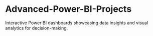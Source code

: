 # Advanced-Power-BI-Projects
Interactive Power BI dashboards showcasing data insights and visual analytics for decision-making.
